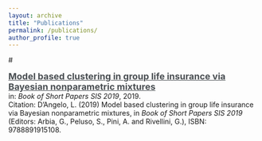 ```yaml
---
layout: archive
title: "Publications"
permalink: /publications/
author_profile: true
---
```

#<style type="text/css">
#    a {text-decoration: none;}
#    a:hover {text-decoration: underline;}
#</style>

<a href="https://laura-dangelo.github.io/publication/Model_based_clustering" style="color:rgb(73,78,82)"><b><font size="+1">Model based clustering in group life insurance via Bayesian nonparametric mixtures</font></b></a> 
<br>
in: <i>Book of Short Papers SIS 2019</i>, 2019.
<br>
Citation: D’Angelo, L. (2019) Model based clustering in group life insurance via Bayesian nonparametric mixtures, in <i>Book of Short Papers SIS 2019</i> (Editors: Arbia, G., Peluso, S., Pini, A. and Rivellini, G.), ISBN: 9788891915108.

